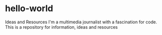 # hello-world
Ideas and Resources
I'm a multimedia journalist with a fascination for code. This is a repository for information, ideas and resources
